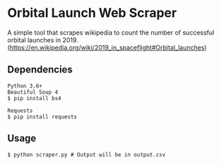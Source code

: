 # Orbital Launch Web Scraper

A simple tool that scrapes wikipedia to count the number of successful orbital launches in 2019. (https://en.wikipedia.org/wiki/2019_in_spaceflight#Orbital_launches)

## Dependencies

```
Python 3.6+
Beautiful Soup 4
$ pip install bs4

Requests
$ pip install requests
```

## Usage
```
$ python scraper.py # Output will be in output.csv
```
